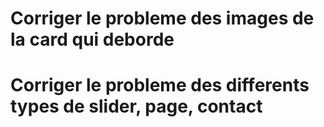 # Corriger le probleme des images de la card qui deborde

# Corriger le probleme des differents types de slider, page, contact
